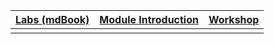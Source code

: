 |[Labs (mdBook)](https://teachingmaterial.github.io/ELEE1149_Exercises/)|[Module Introduction](./content/ModuleIntroduction/moduleIntroduction.html)|[Workshop](./content/Workshop/Workshop.html)|
|---|---|---|
||||
